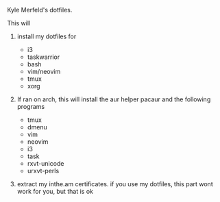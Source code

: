Kyle Merfeld's dotfiles.

This will 

1. install my dotfiles for 
	- i3
	- taskwarrior
	- bash
	- vim/neovim
	- tmux
	- xorg
2. If ran on arch, this will install the aur helper pacaur 
and the following programs
	- tmux
	- dmenu
	- vim
	- neovim
	- i3
	- task
	- rxvt-unicode
	- urxvt-perls

3. extract my inthe.am certificates.
if you use my dotfiles, this part wont work for you, 
but that is ok


